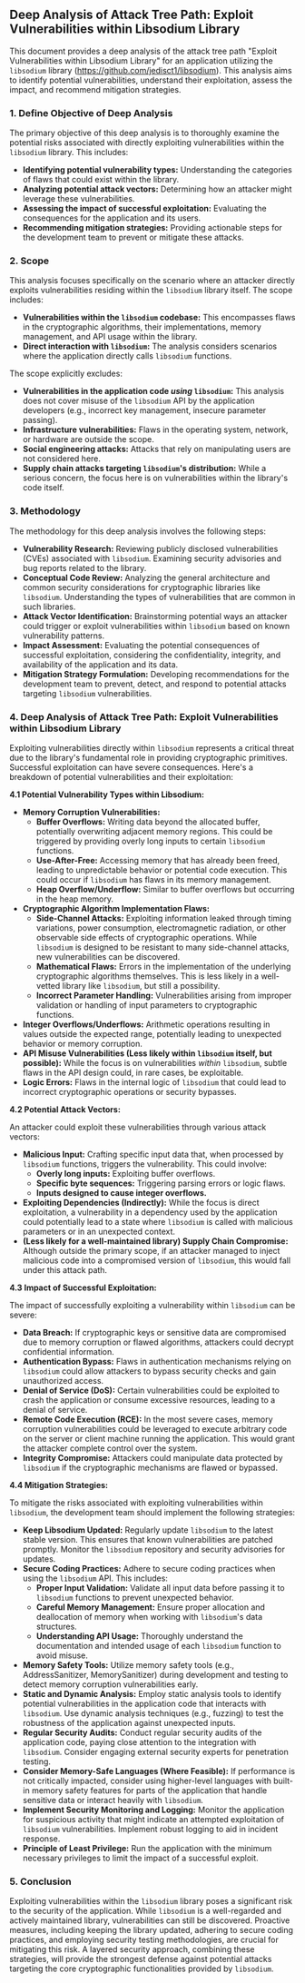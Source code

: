 ## Deep Analysis of Attack Tree Path: Exploit Vulnerabilities within Libsodium Library

This document provides a deep analysis of the attack tree path "Exploit Vulnerabilities within Libsodium Library" for an application utilizing the `libsodium` library (https://github.com/jedisct1/libsodium). This analysis aims to identify potential vulnerabilities, understand their exploitation, assess the impact, and recommend mitigation strategies.

### 1. Define Objective of Deep Analysis

The primary objective of this deep analysis is to thoroughly examine the potential risks associated with directly exploiting vulnerabilities within the `libsodium` library. This includes:

* **Identifying potential vulnerability types:**  Understanding the categories of flaws that could exist within the library.
* **Analyzing potential attack vectors:**  Determining how an attacker might leverage these vulnerabilities.
* **Assessing the impact of successful exploitation:**  Evaluating the consequences for the application and its users.
* **Recommending mitigation strategies:**  Providing actionable steps for the development team to prevent or mitigate these attacks.

### 2. Scope

This analysis focuses specifically on the scenario where an attacker directly exploits vulnerabilities residing within the `libsodium` library itself. The scope includes:

* **Vulnerabilities within the `libsodium` codebase:** This encompasses flaws in the cryptographic algorithms, their implementations, memory management, and API usage within the library.
* **Direct interaction with `libsodium`:**  The analysis considers scenarios where the application directly calls `libsodium` functions.

The scope explicitly excludes:

* **Vulnerabilities in the application code *using* `libsodium`:**  This analysis does not cover misuse of the `libsodium` API by the application developers (e.g., incorrect key management, insecure parameter passing).
* **Infrastructure vulnerabilities:**  Flaws in the operating system, network, or hardware are outside the scope.
* **Social engineering attacks:**  Attacks that rely on manipulating users are not considered here.
* **Supply chain attacks targeting `libsodium`'s distribution:** While a serious concern, the focus here is on vulnerabilities within the library's code itself.

### 3. Methodology

The methodology for this deep analysis involves the following steps:

* **Vulnerability Research:**  Reviewing publicly disclosed vulnerabilities (CVEs) associated with `libsodium`. Examining security advisories and bug reports related to the library.
* **Conceptual Code Review:**  Analyzing the general architecture and common security considerations for cryptographic libraries like `libsodium`. Understanding the types of vulnerabilities that are common in such libraries.
* **Attack Vector Identification:**  Brainstorming potential ways an attacker could trigger or exploit vulnerabilities within `libsodium` based on known vulnerability patterns.
* **Impact Assessment:**  Evaluating the potential consequences of successful exploitation, considering the confidentiality, integrity, and availability of the application and its data.
* **Mitigation Strategy Formulation:**  Developing recommendations for the development team to prevent, detect, and respond to potential attacks targeting `libsodium` vulnerabilities.

### 4. Deep Analysis of Attack Tree Path: Exploit Vulnerabilities within Libsodium Library

Exploiting vulnerabilities directly within `libsodium` represents a critical threat due to the library's fundamental role in providing cryptographic primitives. Successful exploitation can have severe consequences. Here's a breakdown of potential vulnerabilities and their exploitation:

**4.1 Potential Vulnerability Types within Libsodium:**

* **Memory Corruption Vulnerabilities:**
    * **Buffer Overflows:**  Writing data beyond the allocated buffer, potentially overwriting adjacent memory regions. This could be triggered by providing overly long inputs to certain `libsodium` functions.
    * **Use-After-Free:**  Accessing memory that has already been freed, leading to unpredictable behavior or potential code execution. This could occur if `libsodium` has flaws in its memory management.
    * **Heap Overflow/Underflow:**  Similar to buffer overflows but occurring in the heap memory.
* **Cryptographic Algorithm Implementation Flaws:**
    * **Side-Channel Attacks:**  Exploiting information leaked through timing variations, power consumption, electromagnetic radiation, or other observable side effects of cryptographic operations. While `libsodium` is designed to be resistant to many side-channel attacks, new vulnerabilities can be discovered.
    * **Mathematical Flaws:**  Errors in the implementation of the underlying cryptographic algorithms themselves. This is less likely in a well-vetted library like `libsodium`, but still a possibility.
    * **Incorrect Parameter Handling:**  Vulnerabilities arising from improper validation or handling of input parameters to cryptographic functions.
* **Integer Overflows/Underflows:**  Arithmetic operations resulting in values outside the expected range, potentially leading to unexpected behavior or memory corruption.
* **API Misuse Vulnerabilities (Less likely within `libsodium` itself, but possible):**  While the focus is on vulnerabilities *within* `libsodium`, subtle flaws in the API design could, in rare cases, be exploitable.
* **Logic Errors:**  Flaws in the internal logic of `libsodium` that could lead to incorrect cryptographic operations or security bypasses.

**4.2 Potential Attack Vectors:**

An attacker could exploit these vulnerabilities through various attack vectors:

* **Malicious Input:**  Crafting specific input data that, when processed by `libsodium` functions, triggers the vulnerability. This could involve:
    * **Overly long inputs:**  Exploiting buffer overflows.
    * **Specific byte sequences:**  Triggering parsing errors or logic flaws.
    * **Inputs designed to cause integer overflows.**
* **Exploiting Dependencies (Indirectly):** While the focus is direct exploitation, a vulnerability in a dependency used by the application could potentially lead to a state where `libsodium` is called with malicious parameters or in an unexpected context.
* **(Less likely for a well-maintained library) Supply Chain Compromise:**  Although outside the primary scope, if an attacker managed to inject malicious code into a compromised version of `libsodium`, this would fall under this attack path.

**4.3 Impact of Successful Exploitation:**

The impact of successfully exploiting a vulnerability within `libsodium` can be severe:

* **Data Breach:**  If cryptographic keys or sensitive data are compromised due to memory corruption or flawed algorithms, attackers could decrypt confidential information.
* **Authentication Bypass:**  Flaws in authentication mechanisms relying on `libsodium` could allow attackers to bypass security checks and gain unauthorized access.
* **Denial of Service (DoS):**  Certain vulnerabilities could be exploited to crash the application or consume excessive resources, leading to a denial of service.
* **Remote Code Execution (RCE):**  In the most severe cases, memory corruption vulnerabilities could be leveraged to execute arbitrary code on the server or client machine running the application. This would grant the attacker complete control over the system.
* **Integrity Compromise:**  Attackers could manipulate data protected by `libsodium` if the cryptographic mechanisms are flawed or bypassed.

**4.4 Mitigation Strategies:**

To mitigate the risks associated with exploiting vulnerabilities within `libsodium`, the development team should implement the following strategies:

* **Keep Libsodium Updated:**  Regularly update `libsodium` to the latest stable version. This ensures that known vulnerabilities are patched promptly. Monitor the `libsodium` repository and security advisories for updates.
* **Secure Coding Practices:**  Adhere to secure coding practices when using the `libsodium` API. This includes:
    * **Proper Input Validation:**  Validate all input data before passing it to `libsodium` functions to prevent unexpected behavior.
    * **Careful Memory Management:**  Ensure proper allocation and deallocation of memory when working with `libsodium`'s data structures.
    * **Understanding API Usage:**  Thoroughly understand the documentation and intended usage of each `libsodium` function to avoid misuse.
* **Memory Safety Tools:**  Utilize memory safety tools (e.g., AddressSanitizer, MemorySanitizer) during development and testing to detect memory corruption vulnerabilities early.
* **Static and Dynamic Analysis:**  Employ static analysis tools to identify potential vulnerabilities in the application code that interacts with `libsodium`. Use dynamic analysis techniques (e.g., fuzzing) to test the robustness of the application against unexpected inputs.
* **Regular Security Audits:**  Conduct regular security audits of the application code, paying close attention to the integration with `libsodium`. Consider engaging external security experts for penetration testing.
* **Consider Memory-Safe Languages (Where Feasible):**  If performance is not critically impacted, consider using higher-level languages with built-in memory safety features for parts of the application that handle sensitive data or interact heavily with `libsodium`.
* **Implement Security Monitoring and Logging:**  Monitor the application for suspicious activity that might indicate an attempted exploitation of `libsodium` vulnerabilities. Implement robust logging to aid in incident response.
* **Principle of Least Privilege:**  Run the application with the minimum necessary privileges to limit the impact of a successful exploit.

### 5. Conclusion

Exploiting vulnerabilities within the `libsodium` library poses a significant risk to the security of the application. While `libsodium` is a well-regarded and actively maintained library, vulnerabilities can still be discovered. Proactive measures, including keeping the library updated, adhering to secure coding practices, and employing security testing methodologies, are crucial for mitigating this risk. A layered security approach, combining these strategies, will provide the strongest defense against potential attacks targeting the core cryptographic functionalities provided by `libsodium`.